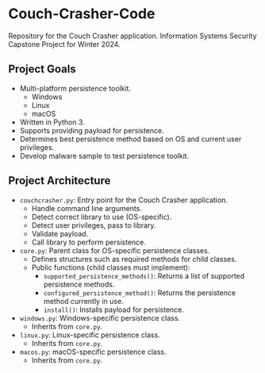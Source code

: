 # Couch-Crasher-Code

Repository for the Couch Crasher application. Information Systems Security Capstone Project for Winter 2024.

## Project Goals

* Multi-platform persistence toolkit.
   * Windows
   * Linux
   * macOS
* Written in Python 3.
* Supports providing payload for persistence.
* Determines best persistence method based on OS and current user privileges.
* Develop malware sample to test persistence toolkit.


## Project Architecture

- `couchcrasher.py`: Entry point for the Couch Crasher application.
  - Handle command line arguments.
  - Detect correct library to use (OS-specific).
  - Detect user privileges, pass to library.
  - Validate payload.
  - Call library to perform persistence.
- `core.py`: Parent class for OS-specific persistence classes.
  - Defines structures such as required methods for child classes.
  - Public functions (child classes must implement):
    - `supported_persistence_methods()`: Returns a list of supported persistence methods.
    - `configured_persistence_method()`: Returns the persistence method currently in use.
    - `install()`: Installs payload for persistence.
- `windows.py`: Windows-specific persistence class.
  - Inherits from `core.py`.
- `linux.py`: Linux-specific persistence class.
  - Inherits from `core.py`.
- `macos.py`: macOS-specific persistence class.
  - Inherits from `core.py`.
